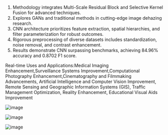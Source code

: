 1. Methodology integrates Multi-Scale Residual Block and Selective Kernel Fusion for advanced techniques.
2. Explores GANs and traditional methods in cutting-edge image dehazing research.
3. CNN architecture prioritizes feature extraction, spatial hierarchies, and filter parameterization for robust outcomes.
4. Rigorous preprocessing of diverse datasets includes standardization, noise removal, and contrast enhancement.
5. Results demonstrate CNN surpassing benchmarks, achieving 84.96% accuracy and 0.8702 F1 score.
  
Real-time Uses and Applications:Medical Imaging Enhancement,Surveillance Systems Improvement,Computational Photography Enhancement,Cinematography and Filmmaking Advancements, Artificial Intelligence and Computer Vision 
  Improvement, Remote Sensing and Geographic Information Systems (GIS), Traffic Management Optimization, Reality Enhancement, Educational Visual Aids Improvement

![image](https://github.com/pediredlaSuman/Image-Enhancement-Using-CNN-s-/assets/141764451/23e246a3-0ec3-43e8-9ffd-4bbc51c8551e)

![image](https://github.com/pediredlaSuman/Image-Enhancement-Using-CNN-s-/assets/141764451/cf34ac2e-da38-4ee8-b487-df9f9f5b44e5)

![image](https://github.com/pediredlaSuman/Image-Enhancement-Using-CNN-s-/assets/141764451/34ceea59-843f-4bed-86c8-1a5556547e8e)



